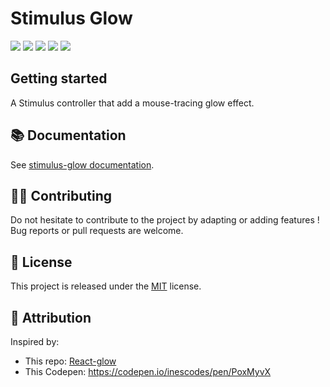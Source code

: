 # Stimulus Glow

[![](https://img.shields.io/npm/dt/stimulus-glow.svg)](https://www.npmjs.com/package/stimulus-glow)
[![](https://img.shields.io/npm/v/stimulus-glow.svg)](https://www.npmjs.com/package/stimulus-glow)
[![](https://github.com/stimulus-components/stimulus-glow/workflows/Lint/badge.svg)](https://github.com/stimulus-components/stimulus-glow)
[![](https://github.com/stimulus-components/stimulus-glow/workflows/Test/badge.svg)](https://github.com/stimulus-components/stimulus-glow)
[![](https://img.shields.io/github/license/stimulus-components/stimulus-glow.svg)](https://github.com/stimulus-components/stimulus-glow)

## Getting started

A Stimulus controller that add a mouse-tracing glow effect.

## 📚 Documentation

See [stimulus-glow documentation](https://www.stimulus-components.com/docs/stimulus-glow/).

## 👷‍♂️ Contributing

Do not hesitate to contribute to the project by adapting or adding features ! Bug reports or pull requests are welcome.

## 📝 License

This project is released under the [MIT](http://opensource.org/licenses/MIT) license.

## 👀 Attribution

Inspired by:
- This repo: [React-glow](https://github.com/codaworks/react-glow)
- This Codepen: https://codepen.io/inescodes/pen/PoxMyvX
